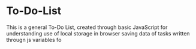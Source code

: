 # To-Do-List
This is a general To-Do List, created through basic JavaScript for understanding use of local storage in browser saving data of tasks written througn js variables fo
